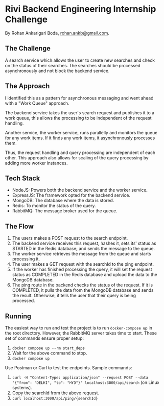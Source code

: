 # Rivi Backend Engineering Internship Challenge

By Rohan Ankarigari Boda, rohan.ankb@gmail.com.

## The Challenge

A search service which allows the user to create new searches and check on the status of their searches.
The searches should be processed asynchronously and not block the backend service.

## The Approach

I identified this as a pattern for asynchronous messaging and went ahead with a "Work Queue" approach.

The backend service takes the user's search request and publishes it to a work queue, this allows the processing to be independent of the request handling.

Another service, the worker service, runs parallelly and monitors the queue for any work items. If it finds any work items, it asynchronously processes them.

Thus, the request handling and query processing are independent of each other. This approach also allows for scaling of the query processing by adding more worker instances.

## Tech Stack

- NodeJS: Powers both the backend service and the worker service.
- ExpressJS: The framework opted for the backend service.
- MongoDB: The database where the data is stored.
- Redis: To monitor the status of the query.
- RabbitMQ: The message broker used for the queue.

## The Flow

1. The users makes a POST request to the search endpoint.
2. The backend service receives this request, hashes it, sets its' status as STARTED in the Redis database, and sends the message to the queue.
3. The worker service retrieves the message from the queue and starts processing it.
4. The user makes a GET request with the searchId to the ping endpoint.
5. If the worker has finished processing the query, it will set the request status as COMPLETED in the Redis database and upload the data to the MongoDB database.
6. The ping route in the backend checks the status of the request. If it is COMPLETED, it pulls the data from the MongoDB database and sends the result. Otherwise, it tells the user that their query is being processed.

## Running

The easiest way to run and test the project is to run `docker-compose up` in the root directory. However, the RabbitMQ server takes time to start. These set of commands ensure proper setup:

1. `docker compose up --rm start_deps`
2. Wait for the above command to stop.
3. `docker compose up`

Use Postman or Curl to test the endpoints.
Sample commands:

1. `curl -H "Content-Type: application/json" --request POST --data '{"from": "DELHI", "to": "HYD"}' localhost:3000/api/search` (on Linux systems).
2. Copy the searchId from the above request.
3. `curl localhost:3000/api/ping/{searchId}`
